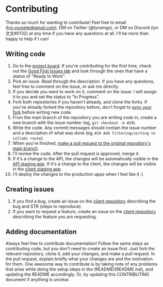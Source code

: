 # Contributing

Thanks so much for wanting to contribute! Feel free to email (lyn.youtaite@gmail.com), DM on Twitter (@lynsings), or DM on Discord (lyn 文文#0132) at any time if you have any questions at all. I'll be more than happy to help if I can!

## Writing code

1. Go to the [project board](https://github.com/orgs/Youtaite-Network/projects/1/views/1). If you're contributing for the first time, check out the [Good First Issues tab](https://github.com/orgs/Youtaite-Network/projects/1/views/4) and look through the ones that have a status of "Ready to Work".
2. Pick an issue. Read through the description. If you have any questions, feel free to comment on the issue, or ask me directly.
3. If you decide you want to work on it, comment on the issue. I will assign it to you and set the status to "In Progress".
4. Fork both repositories if you haven't already, and clone the forks. If you've already forked the repository before, don't forget to [sync your fork](https://docs.github.com/en/pull-requests/collaborating-with-pull-requests/working-with-forks/syncing-a-fork) before writing new code.
5. From the main branch of the repository you are writing code in, create a new branch with the issue number (eg, `git checkout -b #29`).
6. Write the code. Any commit messages should contain the issue number and a description of what was done (eg, `#29 Add filtering/sorting to collabs route`).
7. When you're finished, [make a pull request to the original repository's main branch](https://docs.github.com/en/pull-requests/collaborating-with-pull-requests/proposing-changes-to-your-work-with-pull-requests/creating-a-pull-request-from-a-fork).
8. I'll review the code. After the pull request is approved, merge it.
9. If it's a change to the API, the changes will be automatically visible in the [API staging app](https://youtaite-network-api-staging.herokuapp.com). If it's a change to the client, the changes will be visible in the [client staging app](https://youtaite-network-staging.netlify.com).
10. I'll deploy the changes to the production apps when I feel like it :)

## Creating issues

1. If you find a bug, create an issue on the [client repository](https://github.com/youtaite-network/youtaite-network-client/issues) describing the bug and STR (steps to reproduce).
2. If you want to request a feature, create an issue on the [client repository](https://github.com/youtaite-network/youtaite-network-client/issues) describing the feature you are requesting.

## Adding documentation

Always feel free to contribute documentation! Follow the same steps as contributing code, but you don't need to create an issue first. Just fork the relevant repository, clone it, add your changes, and make a pull request. In the pull request, explain briefly what your changes are and the motivation for them. One awesome way to contribute is by taking note of any problems that arise while doing the setup steps in the (README)(README.md), and updating the README accordingly. Or, by updating this CONTRIBUTING document if anything is unclear.

